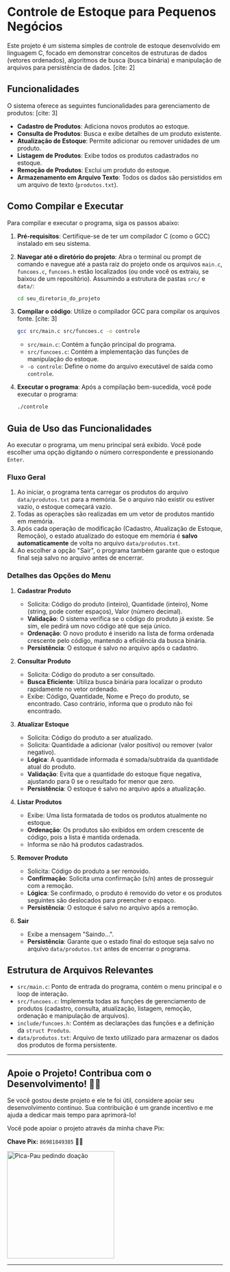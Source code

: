 # Controle de Estoque para Pequenos Negócios

Este projeto é um sistema simples de controle de estoque desenvolvido em linguagem C, focado em demonstrar conceitos de estruturas de dados (vetores ordenados), algoritmos de busca (busca binária) e manipulação de arquivos para persistência de dados. [cite: 2]

## Funcionalidades

O sistema oferece as seguintes funcionalidades para gerenciamento de produtos: [cite: 3]

* **Cadastro de Produtos**: Adiciona novos produtos ao estoque.
* **Consulta de Produtos**: Busca e exibe detalhes de um produto existente.
* **Atualização de Estoque**: Permite adicionar ou remover unidades de um produto.
* **Listagem de Produtos**: Exibe todos os produtos cadastrados no estoque.
* **Remoção de Produtos**: Exclui um produto do estoque.
* **Armazenamento em Arquivo Texto**: Todos os dados são persistidos em um arquivo de texto (`produtos.txt`).

## Como Compilar e Executar

Para compilar e executar o programa, siga os passos abaixo:

1.  **Pré-requisitos**: Certifique-se de ter um compilador C (como o GCC) instalado em seu sistema.

2.  **Navegar até o diretório do projeto**:
    Abra o terminal ou prompt de comando e navegue até a pasta raiz do projeto onde os arquivos `main.c`, `funcoes.c`, `funcoes.h` estão localizados (ou onde você os extraiu, se baixou de um repositório). Assumindo a estrutura de pastas `src/` e `data/`:

    ```bash
    cd seu_diretorio_do_projeto
    ```

3.  **Compilar o código**:
    Utilize o compilador GCC para compilar os arquivos fonte. [cite: 3]

    ```bash
    gcc src/main.c src/funcoes.c -o controle
    ```
    * `src/main.c`: Contém a função principal do programa.
    * `src/funcoes.c`: Contém a implementação das funções de manipulação do estoque.
    * `-o controle`: Define o nome do arquivo executável de saída como `controle`.

4.  **Executar o programa**:
    Após a compilação bem-sucedida, você pode executar o programa:

    ```bash
    ./controle
    ```

## Guia de Uso das Funcionalidades

Ao executar o programa, um menu principal será exibido. Você pode escolher uma opção digitando o número correspondente e pressionando `Enter`.

### Fluxo Geral

1.  Ao iniciar, o programa tenta carregar os produtos do arquivo `data/produtos.txt` para a memória. Se o arquivo não existir ou estiver vazio, o estoque começará vazio.
2.  Todas as operações são realizadas em um vetor de produtos mantido em memória.
3.  Após cada operação de modificação (Cadastro, Atualização de Estoque, Remoção), o estado atualizado do estoque em memória é **salvo automaticamente** de volta no arquivo `data/produtos.txt`.
4.  Ao escolher a opção "Sair", o programa também garante que o estoque final seja salvo no arquivo antes de encerrar.

### Detalhes das Opções do Menu

1.  **Cadastrar Produto**
    * Solicita: Código do produto (inteiro), Quantidade (inteiro), Nome (string, pode conter espaços), Valor (número decimal).
    * **Validação**: O sistema verifica se o código do produto já existe. Se sim, ele pedirá um novo código até que seja único.
    * **Ordenação**: O novo produto é inserido na lista de forma ordenada crescente pelo código, mantendo a eficiência da busca binária.
    * **Persistência**: O estoque é salvo no arquivo após o cadastro.

2.  **Consultar Produto**
    * Solicita: Código do produto a ser consultado.
    * **Busca Eficiente**: Utiliza busca binária para localizar o produto rapidamente no vetor ordenado.
    * Exibe: Código, Quantidade, Nome e Preço do produto, se encontrado. Caso contrário, informa que o produto não foi encontrado.

3.  **Atualizar Estoque**
    * Solicita: Código do produto a ser atualizado.
    * Solicita: Quantidade a adicionar (valor positivo) ou remover (valor negativo).
    * **Lógica**: A quantidade informada é somada/subtraída da quantidade atual do produto.
    * **Validação**: Evita que a quantidade do estoque fique negativa, ajustando para 0 se o resultado for menor que zero.
    * **Persistência**: O estoque é salvo no arquivo após a atualização.

4.  **Listar Produtos**
    * Exibe: Uma lista formatada de todos os produtos atualmente no estoque.
    * **Ordenação**: Os produtos são exibidos em ordem crescente de código, pois a lista é mantida ordenada.
    * Informa se não há produtos cadastrados.

5.  **Remover Produto**
    * Solicita: Código do produto a ser removido.
    * **Confirmação**: Solicita uma confirmação (s/n) antes de prosseguir com a remoção.
    * **Lógica**: Se confirmado, o produto é removido do vetor e os produtos seguintes são deslocados para preencher o espaço.
    * **Persistência**: O estoque é salvo no arquivo após a remoção.

6.  **Sair**
    * Exibe a mensagem "Saindo...".
    * **Persistência**: Garante que o estado final do estoque seja salvo no arquivo `data/produtos.txt` antes de encerrar o programa.

## Estrutura de Arquivos Relevantes

* `src/main.c`: Ponto de entrada do programa, contém o menu principal e o loop de interação.
* `src/funcoes.c`: Implementa todas as funções de gerenciamento de produtos (cadastro, consulta, atualização, listagem, remoção, ordenação e manipulação de arquivos).
* `include/funcoes.h`: Contém as declarações das funções e a definição da `struct Produto`.
* `data/produtos.txt`: Arquivo de texto utilizado para armazenar os dados dos produtos de forma persistente.

---
## Apoie o Projeto! Contribua com o Desenvolvimento! 🚀✨

Se você gostou deste projeto e ele te foi útil, considere apoiar seu desenvolvimento contínuo. Sua contribuição é um grande incentivo e me ajuda a dedicar mais tempo para aprimorá-lo!

Você pode apoiar o projeto através da minha chave Pix:

**Chave Pix:** `86981849385` 🙏💖

<img src="https://c.tenor.com/pyJra-hS6WQAAAAd/tenor.gif" alt="Pica-Pau pedindo doação" width="250"/>

---
